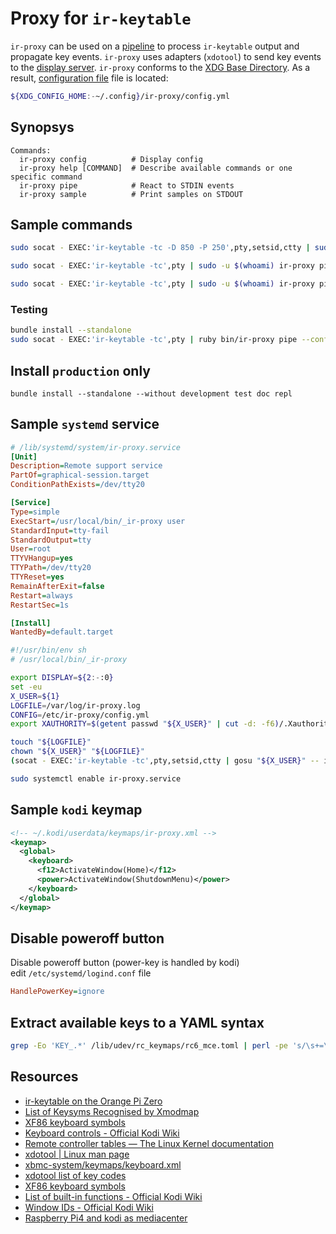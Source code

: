 <!-- ( vim: set fenc=utf-8 spell spl=en: ) -->

# Proxy for ``ir-keytable``

``ir-proxy`` can be used on a [pipeline][wikipedia:pipeline] to process
``ir-keytable`` output and propagate key events.
``ir-proxy`` uses adapters (``xdotool``) to send key events to the [display server][wikipedia:xorg].
``ir-proxy`` conforms to the [XDG Base Directory][freedesktop:basedir-spec].
As a result, [configuration file][file:config] file is located:

```sh
${XDG_CONFIG_HOME:-~/.config}/ir-proxy/config.yml
```

## Synopsys

```
Commands:
  ir-proxy config          # Display config
  ir-proxy help [COMMAND]  # Describe available commands or one specific command
  ir-proxy pipe            # React to STDIN events
  ir-proxy sample          # Print samples on STDOUT
```

## Sample commands

```sh
sudo socat - EXEC:'ir-keytable -tc -D 850 -P 250',pty,setsid,ctty | sudo -u $(whoami) ir-proxy pipe
```

```sh
sudo socat - EXEC:'ir-keytable -tc',pty | sudo -u $(whoami) ir-proxy pipe
```

```sh
sudo socat - EXEC:'ir-keytable -tc',pty | sudo -u $(whoami) ir-proxy pipe --config /etc/ir-proxy/config.yml
```

### Testing

```sh
bundle install --standalone
sudo socat - EXEC:'ir-keytable -tc',pty | ruby bin/ir-proxy pipe --config config.sample.yml
```

## Install ``production`` only

```shell
bundle install --standalone --without development test doc repl
```

## Sample ``systemd`` service

```ini
# /lib/systemd/system/ir-proxy.service
[Unit]
Description=Remote support service
PartOf=graphical-session.target
ConditionPathExists=/dev/tty20

[Service]
Type=simple
ExecStart=/usr/local/bin/_ir-proxy user
StandardInput=tty-fail
StandardOutput=tty
User=root
TTYVHangup=yes
TTYPath=/dev/tty20
TTYReset=yes
RemainAfterExit=false
Restart=always
RestartSec=1s

[Install]
WantedBy=default.target
```

```sh
#!/usr/bin/env sh
# /usr/local/bin/_ir-proxy

export DISPLAY=${2:-:0}
set -eu
X_USER=${1}
LOGFILE=/var/log/ir-proxy.log
CONFIG=/etc/ir-proxy/config.yml
export XAUTHORITY=$(getent passwd "${X_USER}" | cut -d: -f6)/.Xauthority

touch "${LOGFILE}"
chown "${X_USER}" "${LOGFILE}"
(socat - EXEC:'ir-keytable -tc',pty,setsid,ctty | gosu "${X_USER}" -- ir-proxy pipe --config "${CONFIG}") > "${LOGFILE}" 2>&1
```

```sh
sudo systemctl enable ir-proxy.service
```

## Sample ``kodi`` keymap

```xml
<!-- ~/.kodi/userdata/keymaps/ir-proxy.xml -->
<keymap>
  <global>
    <keyboard>
      <f12>ActivateWindow(Home)</f12>
      <power>ActivateWindow(ShutdownMenu)</power>
    </keyboard>
  </global>
</keymap>
```

## Disable poweroff button

Disable poweroff button (power-key is handled by kodi)<br />
edit ``/etc/systemd/logind.conf`` file

```ini
HandlePowerKey=ignore
```

## Extract available keys to a YAML syntax

```sh
grep -Eo 'KEY_.*' /lib/udev/rc_keymaps/rc6_mce.toml | perl -pe 's/\s+=\s+/: /g' | perl -pe 's/:\s+"KEY_/: "/'
```

## Resources

* [ir-keytable on the Orange Pi Zero](https://www.sigmdel.ca/michel/ha/opi/ir_03_en.html)
* [List of Keysyms Recognised by Xmodmap](http://wiki.linuxquestions.org/wiki/List_of_Keysyms_Recognised_by_Xmodmap)
* [XF86 keyboard symbols](http://wiki.linuxquestions.org/wiki/XF86_keyboard_symbols)
* [Keyboard controls - Official Kodi Wiki][kodi.wiki/keyboard_controls]
* [Remote controller tables — The Linux Kernel documentation](https://www.kernel.org/doc/html/v4.14/media/uapi/rc/rc-tables.html)
* [xdotool | Linux man page](http://linuxcommandlibrary.com/man/xdotool.html)
* [xbmc-system/keymaps/keyboard.xml][xbmc/system/keymaps/keyboard]
* [xdotool list of key codes][wikis/xdotool-list-of-key-codes]
* [XF86 keyboard symbols][wikis/XF86_keyboard_symbols]
* [List of built-in functions - Official Kodi Wiki][kodi.wiki/built-in_functions]
* [Window IDs - Official Kodi Wiki][kodi.wiki/window_IDs]
* [Raspberry Pi4 and kodi as mediacenter](https://medium.com/@stas.berkov/raspberry-pi4-and-kodi-as-mediacenter-b3a2d8b44759)

<!-- hyeprlinks -->

[file:config]: ./samples/config/config.yml

[wikipedia:pipeline]: https://en.wikipedia.org/wiki/Pipeline_(Unix)

[wikipedia:xorg]: https://en.wikipedia.org/wiki/X.Org_Server

[freedesktop:basedir-spec]: https://specifications.freedesktop.org/basedir-spec/basedir-spec-latest.html

[xbmc/system/keymaps/keyboard]: https://fossies.org/linux/xbmc/system/keymaps/keyboard.xml

[wikis/xdotool-list-of-key-codes]: https://gitlab.com/cunidev/gestures/-/wikis/xdotool-list-of-key-codes

[wikis/XF86_keyboard_symbols]: https://wiki.linuxquestions.org/wiki/XF86_keyboard_symbols

[kodi.wiki/keyboard_controls]: https://kodi.wiki/view/Keyboard_controls

[kodi.wiki/built-in_functions]: https://kodi.wiki/view/List_of_built-in_functions

[kodi.wiki/window_IDs]: https://kodi.wiki/view/Window_IDs
